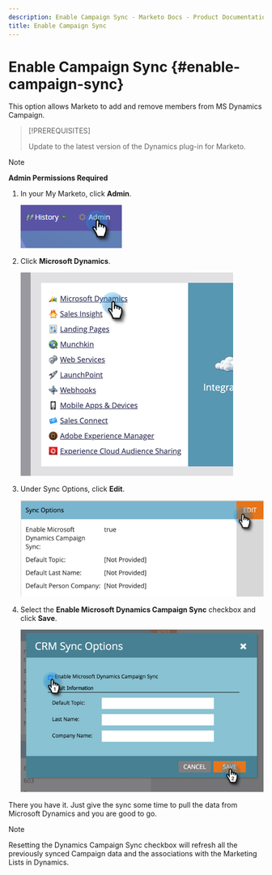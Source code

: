 ```yaml
---
description: Enable Campaign Sync - Marketo Docs - Product Documentation
title: Enable Campaign Sync
---
```


# Enable Campaign Sync {#enable-campaign-sync}

This option allows Marketo to add and remove members from MS Dynamics Campaign.

>[!PREREQUISITES]
>
>Update to the latest version of the Dynamics plug-in for Marketo.

>[!NOTE]
>
>**Admin Permissions Required**

1. In your My Marketo, click **Admin**.

   ![](assets/enable-campaign-sync-1.png)

1. Click **Microsoft Dynamics**.

   ![](assets/enable-campaign-sync-2.png)

1. Under Sync Options, click **Edit**.

   ![](assets/enable-campaign-sync-3.png)

1. Select the **Enable Microsoft Dynamics Campaign Sync** checkbox and click **Save**.

   ![](assets/enable-campaign-sync-4.png)

There you have it. Just give the sync some time to pull the data from Microsoft Dynamics and you are good to go.

>[!NOTE]
>
>Resetting the Dynamics Campaign Sync checkbox will refresh all the previously synced Campaign data and the associations with the Marketing Lists in Dynamics.
